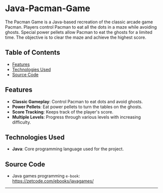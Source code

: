 # Java-Pacman-Game

The Pacman Game is a Java-based recreation of the classic arcade game Pacman. Players control Pacman to eat all the dots in a maze while avoiding ghosts. Special power pellets allow Pacman to eat the ghosts for a limited time. The objective is to clear the maze and achieve the highest score.

## Table of Contents

- [Features](#features)
- [Technologies Used](#technologies-used)
- [Source Code](#source-code)

## Features

- **Classic Gameplay**: Control Pacman to eat dots and avoid ghosts.
- **Power Pellets**: Eat power pellets to turn the tables on the ghosts.
- **Score Tracking**: Keeps track of the player's score.
- **Multiple Levels**: Progress through various levels with increasing difficulty.

## Technologies Used

- **Java**: Core programming language used for the project.

## Source Code

- Java games programming `e-book`: https://zetcode.com/ebooks/javagames/

---

